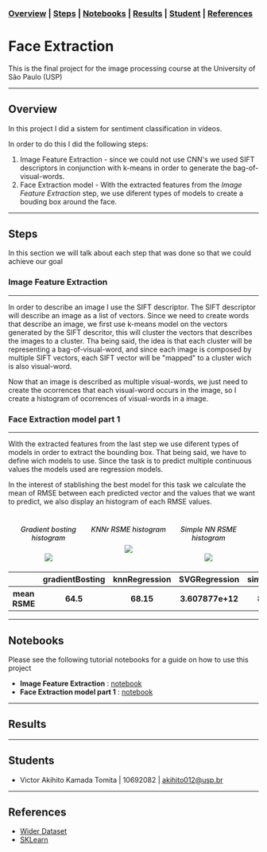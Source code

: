 ### [Overview](#overview)  | [Steps](#steps) | [Notebooks](#notebooks) | [Results](#results) | [Student](#student) | [References](#references) 

# Face Extraction

This is the final project for the image processing course at the University of São Paulo (USP)

---
## Overview

In this project I did a sistem for sentiment classification in vídeos.

In order to do this I did the following steps:
 1. Image Feature Extraction - since we could not use CNN's we used SIFT descriptors in conjunction with k-means in order to generate the bag-of-visual-words.
 2. Face Extraction model - With the extracted features from the _Image Feature Extraction_ step, we use diferent types of models to create a bouding box around the face.

---
## Steps

In this section we will talk about each step that was done so that we could achieve our goal 

### **Image Feature Extraction**

<hr style="width:100%, height:1px">

In order to describe an image I use the SIFT descriptor. The SIFT descriptor will describe an image as a list of vectors. Since we need to create words that describe an image, we first use k-means model on the vectors generated by the SIFT descritor, this will cluster the vectors that describes the images to a cluster. Tha being said, the idea is that each cluster will be representing a bag-of-visual-word, and since each image is composed by multiple SIFT vectors, each SIFT vector will be "mapped" to a cluster wich is also visual-word. 

Now that an image is described as multiple visual-words, we just need to create the ocorrences that each visual-word occurs in the image, so I create a histogram of ocorrences of visual-words in a image. 

### **Face Extraction model part 1**

<hr style="width:100%, height:1px">

With the extracted features from the last step we use diferent types of models in order to extract the bounding box. That being said, we have to define wich models to use. Since the task is to predict multiple continuous values the models used are regression models.

In the interest of stablishing the best model for this task we calculate the mean of RMSE between each predicted vector and the values that we want to predict, we also display an histogram of each RMSE values.

<div class="row" style="clear: both; display: table;">
  <div class="column" style="float: left; width:30%; padding: 1%;text-align: center;">
    <h5 style="font-weight: 500;">Gradient bosting histogram</h5>
    <img src="https://raw.githubusercontent.com/Vakihito/Face-extraction/main/images/Face%20Extraction%20model%20part%201/gradientBosting.png" >
  </div>
  <div class="column" style="float: left; width:30%; padding: 1%;text-align: center;">
    <h5 style="font-weight: 500;">KNNr RSME histogram</h5>
    <img src="https://raw.githubusercontent.com/Vakihito/Face-extraction/main/images/Face%20Extraction%20model%20part%201/KNNr.png" >
  </div>
  <div class="column" style="float: left; width:30%; padding: 1%;text-align: center;">
    <h5 style="font-weight: 500;">Simple NN RSME histogram</h5>
    <img src="https://raw.githubusercontent.com/Vakihito/Face-extraction/main/images/Face%20Extraction%20model%20part%201/simpleNN.png">
  </div>
</div>

<div style="margin: auto, width: 50%, text-align: center;">
  <table>
    <tr>
      <th></th>
      <th>gradientBosting</th>
      <th>knnRegression</th>
      <th>SVGRegression</th>
      <th>simpleNN</th>
    </tr>
   <tr>
      <th>mean RSME</th>
      <th>64.5</th>
      <th>68.15</th>
      <th>3.607877e+12</th>
      <th>88.7</th>
    </tr>
  </table>
</div>

---
## Notebooks
Please see the following tutorial notebooks for a guide on how to use this project
 - **Image Feature Extraction** : [notebook](https://colab.research.google.com/drive/1J5B1rTAGaAfFelf8P9d4lXzjjH1j_WBr#scrollTo=rLKUJZz0eCGp)
 - **Face Extraction model part 1** : [notebook](https://colab.research.google.com/drive/14EdCEEEd_vQPIMs6hrZXmW4ZPI250XAt#scrollTo=GivtF11O1irD)

---
## Results

---
## Students
  - Victor Akihito Kamada Tomita | 10692082 | akihito012@usp.br
---
## References
  - [Wider Dataset](http://shuoyang1213.me/WIDERFACE/)
  - [SKLearn](https://scikit-learn.org/stable/modules/multiclass.html)
